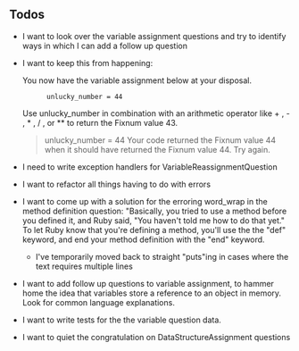 ## Todos

- I want to look over the variable assignment questions and try to identify ways in which I can add a follow up question 

- I want to keep this from happening:

    You now have the variable assignment below at your disposal.

            unlucky_number = 44

    Use unlucky_number in combination with an arithmetic operator like  + ,  - ,  * ,  / , or  **  to return the Fixnum value 43.

    > unlucky_number = 44
    Your code returned the Fixnum value 44 when it should have returned the Fixnum value 44. Try again.
    > 

- I need to write exception handlers for VariableReassignmentQuestion

- I want to refactor all things having to do with errors

- I want to come up with a solution for the erroring word_wrap in the method definition question: "Basically, you tried to use a method before you defined it, and Ruby said, "You haven't told me how to do that yet." To let Ruby know that
you're defining a method, you'll use the the "def" keyword, and end your method definition with the "end" keyword.
  - I've temporarily moved back to straight "puts"ing in cases where the text requires multiple lines

- I want to add follow up questions to variable assignment, to hammer home the idea that variables store a reference to an object in memory. Look for common language explanations.

- I want to write tests for the the variable question data.

- I want to quiet the congratulation on DataStructureAssignment questions



